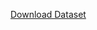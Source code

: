 [Download Dataset](https://drive.google.com/file/d/14QBCMIO5RE3c0PuS5uP_Y-2wUsQa-6ti/view?usp=sharing)
